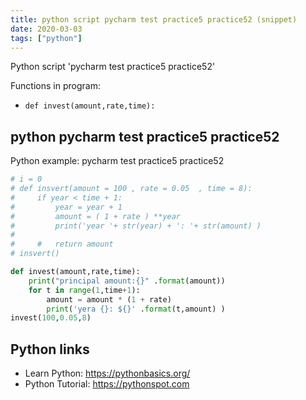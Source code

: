 ```yaml
---
title: python script pycharm test practice5 practice52 (snippet)
date: 2020-03-03
tags: ["python"]
---
```

Python script 'pycharm test practice5 practice52'

Functions in program: 
* `def invest(amount,rate,time):`

## python pycharm test practice5 practice52

Python example: pycharm test practice5 practice52

```python
# i = 0
# def insvert(amount = 100 , rate = 0.05  , time = 8):
#     if year < time + 1:
#         year = year + 1
#         amount = ( 1 + rate ) **year
#         print('year '+ str(year) + ': '+ str(amount) )
#
#     #   return amount
# insvert()

def invest(amount,rate,time):
    print("principal amount:{}" .format(amount))
    for t in range(1,time+1):
        amount = amount * (1 + rate)
        print('yera {}: ${}' .format(t,amount) )
invest(100,0.05,8)


```

## Python links

- Learn Python: https://pythonbasics.org/
- Python Tutorial: https://pythonspot.com
